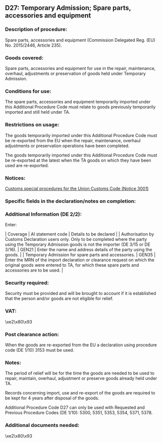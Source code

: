 D27: Temporary Admission; Spare parts, accessories and equipment
----------------------------------------------------------------

### Description of procedure:

Spare parts, accessories and equipment (Commission Delegated Reg. (EU) No. 2015/2446, Article 235).

### Goods covered:

Spare parts, accessories and equipment for use in the repair, maintenance, overhaul, adjustments or preservation of goods held under Temporary Admission.

### Conditions for use:

The spare parts, accessories and equipment temporarily imported under this Additional Procedure Code must relate to goods previously temporarily imported and still held under TA.

### Restrictions on usage:

The goods temporarily imported under this Additional Procedure Code must be re-exported from the EU when the repair, maintenance, overhaul adjustments or preservation operations have been completed.

The goods temporarily imported under this Additional Procedure Code must be re-exported at the latest when the TA goods on which they have been used are re-exported.

### Notices:

[Customs special procedures for the Union Customs Code (Notice 3001)](https://www.gov.uk/government/publications/notice-3001-special-procedures-for-the-union-customs-code)

### Specific fields in the declaration/notes on completion:

### Additional Information (DE 2/2):

Enter:



  |  Coverage |  AI statement code |  Details to be declared | 
   |  Authorisation by Customs Declaration users only. Only to be completed where the party using the Temporary Admission goods is not the importer (DE 3/15 or DE 3/16). |  GEN21 |  Enter the name and address details of the party using the goods. | 
 |  Temporary Admission for spare parts and accessories. |  GEN35 |  Enter the MRN of the import declaration or clearance request on which the original goods were entered to TA, for which these spare parts and accessories are to be used. | 
 
### Security required:

Security must be provided and will be brought to account if it is established that the person and/or goods are not eligible for relief.

### VAT:

\xe2\x80\x93

### Post clearance action:

When the goods are re-exported from the EU a declaration using procedure code (DE 1/10) 3153 must be used.

### Notes:

The period of relief will be for the time the goods are needed to be used to repair, maintain, overhaul, adjustment or preserve goods already held under TA.

Records concerning import, use and re-export of the goods are required to be kept for 4 years after disposal of the goods.

Additional Procedure Code D27 can only be used with Requested and Previous Procedure Codes (DE 1/10): 5300, 5351, 5353, 5354, 5371, 5378.

### Additional documents needed:

\xe2\x80\x93

